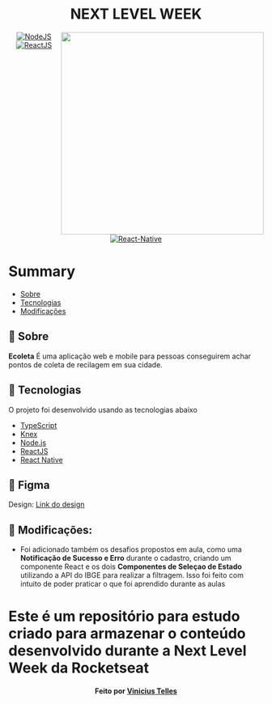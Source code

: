 
<h1 align="center">NEXT LEVEL WEEK </h1>
<img height="400" src="./web/src/assets/Ecoleta.png" align="right">
<p align="center">
  <a href="https://nodejs.org/en/">
    <img src="https://img.shields.io/static/v1?label=Node&message=JS&color=blue?style=plastic&logo=Node.js" alt="NodeJS" />
  </a>
  <a href="https://reactjs.org/">
    <img src="https://img.shields.io/static/v1?label=React&message=JS&color=blue?style=plastic&logo=React" alt="ReactJS" />
  </a>
  <a href="https://reactnative.dev/">
    <img src="https://img.shields.io/static/v1?label=React&message=Native&color=blue?style=plastic&logo=React" alt="React-Native" />
  </a>
</p>

# Summary

- [Sobre](#sobre)
- [Tecnologias](#techs-usadas)
- [Modificações](#modificacoes)

<a id="sobre"></a>

## :bookmark: Sobre

<strong>Ecoleta</strong> É uma aplicação web e mobile para pessoas conseguirem achar pontos de coleta de recilagem em sua cidade.

<a id="techs-usadas"></a>

## :rocket: Tecnologias

O projeto foi desenvolvido usando as tecnologias abaixo

- [TypeScript](https://www.typescriptlang.org/)
- [Knex](http://knexjs.org/)
- [Node.js](https://nodejs.org/en/)
- [ReactJS](https://reactjs.org/)
- [React Native](https://reactnative.dev/)

## :art: Figma
Design: <a href="https://www.figma.com/file/GOKVazlAEsQwNjQguJ1hhc/Ecoleta?node-id=0%3A1" target="__blank">Link do design</a>
<a id="modificações"></a>
## :pushpin: Modificações:

- Foi adicionado também os desafios propostos em aula, como uma <b>Notificação de Sucesso e Erro</b> durante o cadastro, criando um componente React e os dois <b>Componentes de Seleçao de Estado</b> utilizando a API do IBGE para realizar a filtragem. Isso foi feito com intuito de poder praticar o que foi aprendido durante as aulas

# Este é um repositório para estudo criado para armazenar o conteúdo desenvolvido durante a Next Level Week da Rocketseat


<h4 align="center">
    Feito por <a href="https://www.linkedin.com/in/vinicius-telles-984301a6/" target="_blank">Vinicius Telles</a>
</h4>
